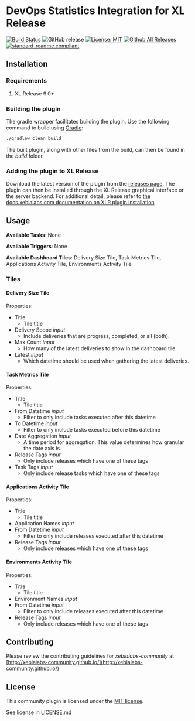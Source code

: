 
# DevOps Statistics Integration for XL Release

[![Build Status](https://travis-ci.org/xebialabs-community/xlr-devops-statistics-plugin.svg?branch=master)](https://travis-ci.org/xebialabs-community/xlr-devops-statistics-plugin)
![GitHub release](https://img.shields.io/github/release/xebialabs-community/xlr-devops-statistics-plugin.svg)
[![License: MIT](https://img.shields.io/badge/license-MIT-yellow.svg)](https://opensource.org/licenses/MIT)
[![Github All Releases](https://img.shields.io/github/downloads/xebialabs-community/xlr-devops-statistics-plugin/total.svg)](https://github.com/xebialabs-community/xlr-devops-statistics-plugin/releases)
[![standard-readme compliant](https://img.shields.io/badge/readme%20style-standard-blue.svg)](https://github.com/RichardLitt/standard-readme)

## Installation

### Requirements

1. XL Release 9.0+

### Building the plugin
The gradle wrapper facilitates building the plugin.  Use the following command to build using [Gradle](https://gradle.org/):
```bash
./gradlew clean build
```
The built plugin, along with other files from the build, can then be found in the _build_ folder.

### Adding the plugin to XL Release

Download the latest version of the plugin from the [releases page](https://github.com/xebialabs-community/xlr-devops-statistics-plugin/releases).  The plugin can then be installed through the XL Release graphical interface or the server backend.  For additional detail, please refer to [the docs.xebialabs.com documentation on XLR plugin installation](https://docs.xebialabs.com/xl-release/how-to/install-or-remove-xl-release-plugins.html)

## Usage

__Available Tasks__: None

__Available Triggers__: None

__Available Dashboard Tiles__: Delivery Size Tile, Task Metrics Tile, Applications Activity Tile, Environments Activity Tile

### Tiles

#### Delivery Size Tile
Properties:
* Title  
   * Tile title
* Delivery Scope _input_ 
   * Include deliveries that are progress, completed, or all (both).
* Max Count _input_ 
   * How many of the latest deliveries to show in the dashboard tile.
* Latest _input_ 
   * Which datetime should be used when gathering the latest deliveries.

#### Task Metrics Tile
Properties:
* Title  
   * Tile title
* From Datetime _input_ 
   * Filter to only include tasks executed after this datetime
* To Datetime _input_ 
   * Filter to only include tasks executed before this datetime
* Date Aggregation _input_ 
   * A time period for aggregation.  This value determines how granular the date axis is.
* Release Tags _input_ 
   * Only include releases which have one of these tags
* Task Tags _input_ 
   * Only include release tasks which have one of these tags

#### Applications Activity Tile
Properties:
* Title  
   * Tile title
* Application Names _input_ 
* From Datetime _input_ 
   * Filter to only include releases executed after this datetime
* Release Tags _input_ 
   * Only include releases which have one of these tags

#### Environments Activity Tile
Properties:
* Title  
   * Tile title
* Environment Names _input_ 
* From Datetime _input_ 
   * Filter to only include releases executed after this datetime
* Release Tags _input_ 
   * Only include releases which have one of these tags

## Contributing

Please review the contributing guidelines for _xebialabs-community_ at [http://xebialabs-community.github.io/](http://xebialabs-community.github.io/)

## License

This community plugin is licensed under the [MIT license](https://opensource.org/licenses/MIT).

See license in [LICENSE.md](LICENSE.md)
